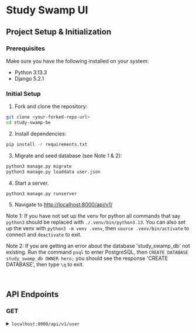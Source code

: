 # Study Swamp UI

## Project Setup & Initialization

### Prerequisites

Make sure you have the following installed on your system:

* Python 3.13.3
* Django 5.2.1

### Initial Setup

1. Fork and clone the repository:

```bash
git clone <your-forked-repo-url>
cd study-swamp-be
```

2. Install dependencies:

```bash
pip install -r requirements.txt
```
3. Migrate and seed database (see Note 1 & 2):

```bash
python3 manage.py migrate
python3 manage.py loaddata user.json
```
    
4. Start a server.

```bash
python3 manage.py runserver
```

5. Navigate to <http://localhost:8000/api/v1/>

Note 1: If you have not set up the venv for python all commands that say `python3` should be replaced with `./.venv/bin/python3.13`. You can also set up the venv with `python3 -m venv .venv`, then `source .venv/bin/activate` to connect and `deactivate` to exit.

Note 2: If you are getting an error about the database 'study_swamp_db' not existing. Run the command `psql` to enter PostgreSQL, then `CREATE DATABASE study_swamp_db OWNER hero;` you should see the response 'CREATE DATABASE', then type `\q` to exit.

<br />

<!-- API ENDPOINTS -->

## API Endpoints
### GET

<details>
<summary> <code>localhost:8000/api/v1/user</code> </summary>

>**Description**
> - Get a list of users.
>
>**Parameters**
> - N/A
>
>**Response**
>#### 200 OK
>
> ```json
> {
>   "data": [
>     {
>       "type": "str",
>       "id": "int",
>       "attributes": 
>         {
>           "name": "str"
>         }
>      },
>      {"..."}
>    ]
> }
>```
>
>#### 404 Not Found
>
>```json
>{
>   "errors": [
>     {
>       "detail": "Not found.",
>       "status": "404",
>       "code": "not_found"
>     }
>    ]
>}
>```
>
>**Notes**
>
> * none... yet

</details>
